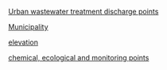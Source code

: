 [Urban wastewater treatment discharge points](https://water.discomap.eea.europa.eu/arcgis/rest/services/UWWTD/SDI_DischargePoints_public_ETRS89_202412/MapServer)

[Municipality](https://idecyl.jcyl.es/geonetwork/srv/eng/catalog.search#/metadata/SPAGOBCYLCITDTSAULMR)

[elevation](https://datos.gob.es/en/catalogo/a07002862-modelo-digital-del-terreno-de-castilla-y-leon-elevaciones-5m1)

[chemical, ecological and monitoring points](https://sdi.eea.europa.eu/catalogue/srv/eng/catalog.search#/metadata/6c1f82a6-54c2-4274-9f73-66c1a45c2216)
